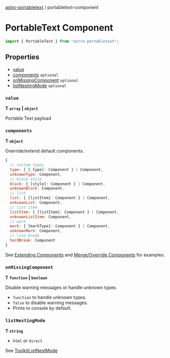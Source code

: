 [astro-portabletext](README.md) / portabletext-component

# PortableText Component

```ts
import { PortableText } from "astro-portabletext";
```

## Properties

- [value](#value)
- [components](#components) `optional`
- [onMissingComponent](#onmissingcomponent) `optional`
- [listNestingMode](#listnestingmode) `optional`

### `value`

**T `array` | `object`**

Portable Text payload

### `components`

**T `object`**

Override/extend default components.

```js
{
  // custom types
  type: { [_type]: Component } | Component,
  unknownType: Component,
  // block style
  block: { [style]: Component } | Component,
  unknownBlock: Component,
  // list
  list: { [listItem]: Component } | Component,
  unknownList: Component,
  // list item
  listItem: { [listItem]: Component } | Component,
  unknownListItem: Component,
  // mark
  mark: { [markType]: Component } | Component,
  unknownMark: Component,
  // line break
  hardBreak: Component
}
```

See [Extending Components](extending-components.md) and [Merge/Override Components](merge-override-components.md) for examples.

### `onMissingComponent`

**T `function` | `boolean`**

Disable warning messages or handle unknown types.

- `function` to handle unknown types.
- `false` to disable warning messages.
- Prints to console by default.

### `listNestingMode`

**T `string`**

- `html` or `direct`

See [ToolkitListNestMode](https://portabletext.github.io/toolkit/modules.html#ToolkitListNestMode)

